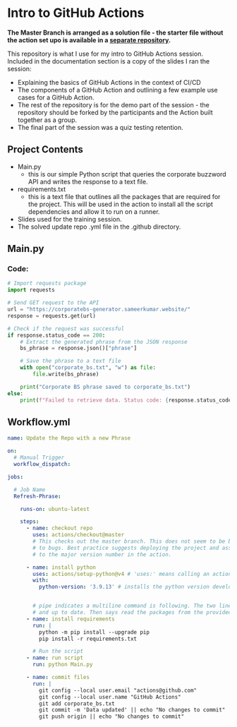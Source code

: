 # Intro to GitHub Actions

**The Master Branch is arranged as a solution file - the starter file without the action set upo is available in a
[separate repository](https://github.com/edxhayter/GitHub-Action-Python-Demo-Starter).**

This repository is what I use for my intro to GitHub Actions session. Included in the documentation section is a copy
of the slides I ran the session:

- Explaining the basics of GitHub Actions in the context of CI/CD 
- The components of a GitHub Action and outlining a few example use cases for a GitHub Action. 
- The rest of the repository is for the demo part of the session - the repository should be forked by the participants and the Action built together as a group.
- The final part of the session was a quiz testing retention.

## Project Contents

- Main.py 
  - this is our simple Python script that queries the corporate buzzword API and writes the response to a text file. 
- requirements.txt
  - this is a text file that outlines all the packages that are required for the project. This will be
  used in the action to install all the script dependencies and allow it to run on a runner.
- Slides used for the training session.
- The solved update repo .yml file in the .github directory.

## Main.py

### Code:
  
```python
# Import requests package
import requests

# Send GET request to the API
url = "https://corporatebs-generator.sameerkumar.website/"
response = requests.get(url)

# Check if the request was successful
if response.status_code == 200:
    # Extract the generated phrase from the JSON response
    bs_phrase = response.json()["phrase"]

    # Save the phrase to a text file
    with open("corporate_bs.txt", "w") as file:
        file.write(bs_phrase)

    print("Corporate BS phrase saved to corporate_bs.txt")
else:
    print(f"Failed to retrieve data. Status code: {response.status_code}")

```

## Workflow.yml

```yaml
name: Update the Repo with a new Phrase

on:
  # Manual Trigger
  workflow_dispatch:

jobs:

  # Job Name
  Refresh-Phrase:

    runs-on: ubuntu-latest

    steps:
      - name: checkout repo
        uses: actions/checkout@master
        # This checks out the master branch. This does not seem to be best practice as the master branch might be subject
        # to bugs. Best practice suggests deploying the project and assigning major version numbers and then referring
        # to the major version number in the action.

      - name: install python
        uses: actions/setup-python@v4 # 'uses:' means calling an action, and has some arguments it expects specified in the 'with' below
        with:
          python-version: '3.9.13' # installs the python version developed on


        # pipe indicates a multiline command is following. The two lines that follow first ensure that pip is installed
        # and up to date. Then says read the packages from the provided file and install them.
      - name: install requirements
        run: | 
          python -m pip install --upgrade pip
          pip install -r requirements.txt

        # Run the script
      - name: run script
        run: python Main.py

      - name: commit files
        run: |
          git config --local user.email "actions@github.com"
          git config --local user.name "GitHub Actions"
          git add corporate_bs.txt
          git commit -m 'Data updated' || echo "No changes to commit"
          git push origin || echo "No changes to commit"
```



